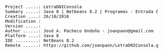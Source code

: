 <pre>
Project .....: LetraDNIConsola
Summary .....: Java 8 | Netbeans 8.2 | Programas - Entrada Consola #04
Creation ....: 26/10/2016
Modification : 
Version .....: 
Author ......: José A. Pacheco Ondoño - joanpaon@gmail.com
Platform ....: Java 8
IDE .........: NetBeans 8.2
Remote ......: https://github.com/joanpaon/LetraDNIConsola.git
</pre>
